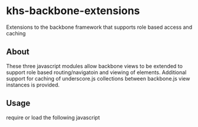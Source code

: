 khs-backbone-extensions
=======================

Extensions to the backbone framework that supports role based access and caching


About
-----
These three javascript modules allow backbone views to be extended to support role based 
routing/navigatoin and viewing of elements. Additional support for caching of underscore.js 
collections between backbone.js view instances is provided.

Usage
-----

require or load the following javascript 
